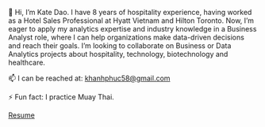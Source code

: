 👋 Hi, I’m Kate Dao. I have 8 years of hospitality experience, having worked as a Hotel Sales Professional at Hyatt Vietnam and Hilton Toronto. Now, I’m eager to apply my analytics expertise and industry knowledge in a Business Analyst role, where I can help organizations make data-driven decisions and reach their goals. I’m looking to collaborate on Business or Data Analytics projects about hospitality, technology, biotechnology and healthcare. 

📫 I can be reached at: khanhphuc58@gmail.com 
 
⚡ Fun fact: I practice Muay Thai. 

 [Resume](https://drive.google.com/file/d/10raFMR0j8tLTeS-qXTm2Bi4-D_vF_nDB/view?usp=sharing)

<!---
kate-dao/kate-dao is a ✨ special ✨ repository because its `README.md` (this file) appears on your GitHub profile.
You can click the Preview link to take a look at your changes.
--->
